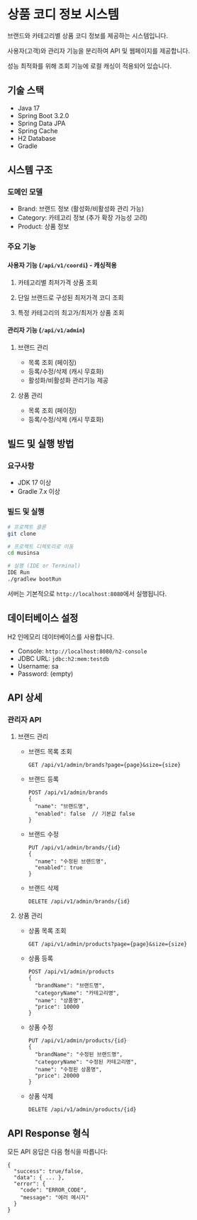 # 상품 코디 정보 시스템

브랜드와 카테고리별 상품 코디 정보를 제공하는 시스템입니다.

사용자(고객)와 관리자 기능을 분리하여 API 및 웹페이지를 제공합니다.

성능 최적화를 위해 조회 기능에 로컬 캐싱이 적용되어 있습니다.

## 기술 스택
- Java 17
- Spring Boot 3.2.0
- Spring Data JPA
- Spring Cache
- H2 Database
- Gradle

## 시스템 구조

### 도메인 모델
- Brand: 브랜드 정보 (활성화/비활성화 관리 가능)
- Category: 카테고리 정보 (추가 확장 가능성 고려)
- Product: 상품 정보

### 주요 기능

#### 사용자 기능 (`/api/v1/coordi`) - 캐싱적용

1. 카테고리별 최저가격 상품 조회

2. 단일 브랜드로 구성된 최저가격 코디 조회 
 
3. 특정 카테고리의 최고가/최저가 상품 조회 

#### 관리자 기능 (`/api/v1/admin`)
1. 브랜드 관리
   - 목록 조회 (페이징)
   - 등록/수정/삭제 (캐시 무효화)
   - 활성화/비활성화 관리기능 제공

2. 상품 관리
   - 목록 조회 (페이징)
   - 등록/수정/삭제 (캐시 무효화)

## 빌드 및 실행 방법

### 요구사항
- JDK 17 이상
- Gradle 7.x 이상

### 빌드 및 실행
```bash
# 프로젝트 클론
git clone 

# 프로젝트 디렉토리로 이동 
cd musinsa

# 실행 (IDE or Terminal)
IDE Run
./gradlew bootRun
```

서버는 기본적으로 `http://localhost:8080`에서 실행됩니다.

## 데이터베이스 설정

H2 인메모리 데이터베이스를 사용합니다.
- Console: `http://localhost:8080/h2-console`
- JDBC URL: `jdbc:h2:mem:testdb`
- Username: sa
- Password: (empty)

## API 상세

### 관리자 API
1. 브랜드 관리
   - 브랜드 목록 조회
     ```
     GET /api/v1/admin/brands?page={page}&size={size}
     ```
   - 브랜드 등록
     ```
     POST /api/v1/admin/brands
     {
       "name": "브랜드명",
       "enabled": false  // 기본값 false
     }
     ```
   - 브랜드 수정
     ```
     PUT /api/v1/admin/brands/{id}
     {
       "name": "수정된 브랜드명",
       "enabled": true
     }
     ```
   - 브랜드 삭제
     ```
     DELETE /api/v1/admin/brands/{id}
     ```

2. 상품 관리
   - 상품 목록 조회
     ```
     GET /api/v1/admin/products?page={page}&size={size}
     ```
   - 상품 등록
     ```
     POST /api/v1/admin/products
     {
       "brandName": "브랜드명",
       "categoryName": "카테고리명",
       "name": "상품명",
       "price": 10000
     }
     ```
   - 상품 수정
     ```
     PUT /api/v1/admin/products/{id}
     {
       "brandName": "수정된 브랜드명",
       "categoryName": "수정된 카테고리명",
       "name": "수정된 상품명",
       "price": 20000
     }
     ```
   - 상품 삭제
     ```
     DELETE /api/v1/admin/products/{id}
     ```

## API Response 형식

모든 API 응답은 다음 형식을 따릅니다:
```
{
  "success": true/false,
  "data": { ... },
  "error": {
    "code": "ERROR_CODE",
    "message": "에러 메시지"
  }
}
```
